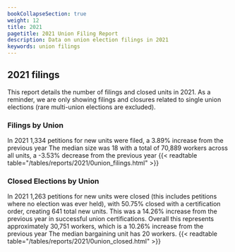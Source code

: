 ```yaml
---
bookCollapseSection: true
weight: 12
title: 2021
pagetitle: 2021 Union Filing Report
description: Data on union election filings in 2021
keywords: union filings
---
```


## 2021 filings

This report details the number of filings and closed units in 2021. As a reminder, we are only showing filings and closures related to single union elections (rare multi-union elections are excluded).

### Filings by Union
In 2021 1,334 petitions for new units were filed, a 3.89% increase from the previous year The median size was 18 with a total of 70,889 workers across all units, a -3.53% decrease from the previous year
{{< readtable table="/tables/reports/2021/0union_filings.html" >}}

### Closed Elections by Union
In 2021 1,263 petitions for new units were closed (this includes petitions where no election was ever held), with 50.75% closed with a certification order, creating 641 total new units. This was a 14.26% increase from the previous year in successful union certifications. Overall this represents approximately 30,751 workers, which is a 10.26% increase from the previous year The median bargaining unit has 20 workers.
{{< readtable table="/tables/reports/2021/0union_closed.html" >}}
